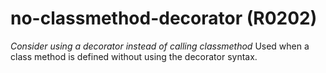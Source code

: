 # no-classmethod-decorator (R0202)
*Consider using a decorator instead of calling classmethod* Used when a
class method is defined without using the decorator syntax.
